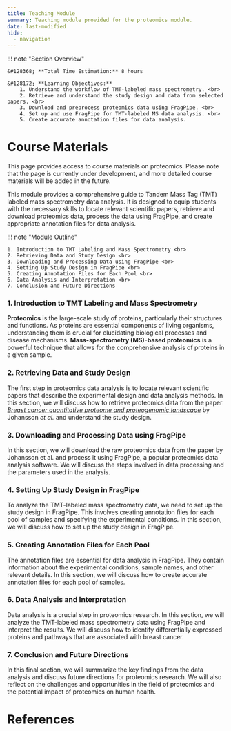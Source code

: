 ```yaml
---
title: Teaching Module
summary: Teaching module provided for the proteomics module. 
date: last-modified
hide:
  - navigation
---
```


<!--
# Put above to hide navigation (left), toc (right) or footer (bottom)

hide:
  - navigation 
  - toc
  - footer 

# You should hide the navigation if there are no subsections
# You should hide the Table of Contents if there are no important titles
-->

!!! note "Section Overview"

    &#128368; **Total Time Estimation:** 8 hours

    &#128172; **Learning Objectives:**    
        1. Understand the workflow of TMT-labeled mass spectrometry. <br>
        2. Retrieve and understand the study design and data from selected papers. <br>
        3. Download and preprocess proteomics data using FragPipe. <br>
        4. Set up and use FragPipe for TMT-labeled MS data analysis. <br>
        5. Create accurate annotation files for data analysis.
   


# Course Materials
This page provides access to course materials on proteomics. Please note that the page is currently under development, and more detailed course materials will be added in the future. 

This module provides a comprehensive guide to Tandem Mass Tag (TMT) labeled mass spectrometry data analysis. It is designed to equip students with the necessary skills to locate relevant scientific papers, retrieve and download proteomics data, process the data using FragPipe, and create appropriate annotation files for data analysis.

!!! note "Module Outline"

    1. Introduction to TMT Labeling and Mass Spectrometry <br>
    2. Retrieving Data and Study Design <br>
    3. Downloading and Processing Data using FragPipe <br>
    4. Setting Up Study Design in FragPipe <br>
    5. Creating Annotation Files for Each Pool <br>
    6. Data Analysis and Interpretation <br>
    7. Conclusion and Future Directions



### 1. Introduction to TMT Labeling and Mass Spectrometry

**Proteomics** is the large-scale study of proteins, particularly their structures and functions. As proteins are essential components of living organisms, understanding them is crucial for elucidating biological processes and disease mechanisms. **Mass-spectrometry (MS)-based proteomics** is a powerful technique that allows for the comprehensive analysis of proteins in a given sample.

### 2. Retrieving Data and Study Design
The first step in proteomics data analysis is to locate relevant scientific papers that describe the experimental design and data analysis methods. In this section, we will discuss how to retrieve proteomics data from the paper *[Breast cancer quantitative proteome and proteogenomic landscape](https://www-nature-com.proxy1-bib.sdu.dk/articles/s41467-019-09018-y)* by Johansson *et al.* and understand the study design.


### 3. Downloading and Processing Data using FragPipe
In this section, we will download the raw proteomics data from the paper by Johansson et al. and process it using FragPipe, a popular proteomics data analysis software. We will discuss the steps involved in data processing and the parameters used in the analysis.

### 4. Setting Up Study Design in FragPipe
To analyze the TMT-labeled mass spectrometry data, we need to set up the study design in FragPipe. This involves creating annotation files for each pool of samples and specifying the experimental conditions. In this section, we will discuss how to set up the study design in FragPipe.

### 5. Creating Annotation Files for Each Pool
The annotation files are essential for data analysis in FragPipe. They contain information about the experimental conditions, sample names, and other relevant details. In this section, we will discuss how to create accurate annotation files for each pool of samples.

### 6. Data Analysis and Interpretation
Data analysis is a crucial step in proteomics research. In this section, we will analyze the TMT-labeled mass spectrometry data using FragPipe and interpret the results. We will discuss how to identify differentially expressed proteins and pathways that are associated with breast cancer.

### 7. Conclusion and Future Directions
In this final section, we will summarize the key findings from the data analysis and discuss future directions for proteomics research. We will also reflect on the challenges and opportunities in the field of proteomics and the potential impact of proteomics on human health.

# References